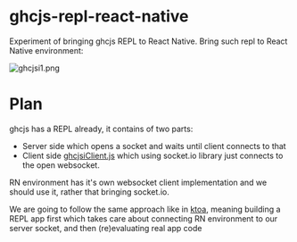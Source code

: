 # ghcjs-repl-react-native
Experiment of bringing ghcjs REPL to React Native. Bring such repl to React Native environment:

![ghcjsi1.png](http://hdiff.luite.com/tmp/ghcjsi1.png)

# Plan

ghcjs has a REPL already, it contains of two parts: 

- Server side which opens a socket and waits until client connects to that
- Client side [ghcjsiClient.js](https://github.com/ghcjs/ghcjs/blob/7aa7bae05b306bdb8f7a9c6e292ce74736e4541d/lib/etc/ghcjsiClient.js) which using socket.io library just connects to the open websocket.

RN environment has it's own websocket client implementation and we should use it, rather that bringing socket.io. 

We are going to follow the same approach like in [ktoa](https://github.com/artemyarulin/ktoa), meaning building a REPL app first which takes care about connecting RN environment to our server socket, and then (re)evaluating real app code





